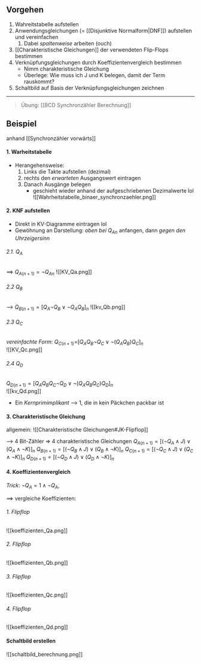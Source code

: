 ## Vorgehen
1. Wahreitstabelle aufstellen
2. Anwendungsgleichungen (= [[Disjunktive Normalform|DNF]]) aufstellen und vereinfachen
	1. Dabei _spaltenweise_ arbeiten (ouch)
3. [[Charakteristische Gleichungen]] der verwendeten Flip-Flops bestimmen
4. Verknüpfungsgleichungen durch Koeffizientenvergleich bestimmen
	- Nimm charakteristische Gleichung
	- Überlege: Wie muss ich J und K belegen, damit der Term rauskommt?
5. Schaltbild auf Basis der Verknüpfungsgleichungen zeichnen

---
> Übung: [[BCD Synchronzähler Berechnung]]
## Beispiel
anhand [[Synchronzähler vorwärts]]
#### 1. Warheitstabelle
- Herangehensweise:
	1. Links die Takte aufstellen (dezimal)
	2. rechts den _erwarteten_ Ausgangswert eintragen
	3. Danach Ausgänge belegen
		- geschieht wieder anhand der aufgeschriebenen Dezimalwerte lol
![[Wahrheitstabelle_binaer_synchronzaehler.png]]

#### 2. KNF aufstellen
- Direkt in KV-Diagramme eintragen lol
- Gewöhnung an Darstellung: _oben bei $Q_{An}$_ anfangen, dann _gegen den Uhrzeigersinn_

###### 2.1. $Q_A$ 
==> $Q_{A(n+1)} = \lnot Q_{An}$ 
![[KV_Qa.png]]


###### 2.2 $Q_B$
--> $Q_{B(n+1)} = [Q_{A}\lnot Q_{B} \lor \lnot Q_{A}Q_{B}]_n$
![[kv_Qb.png]]


###### 2.3 $Q_C$
_vereinfachte Form_: $Q_{C(n+1)} =$$[ Q_{A}Q_{B} \lnot Q_{C} \lor \lnot (Q_{A}Q_{B})Q_{C}]_{n}$  
![[KV_Qc.png]]
###### 2.4 $Q_{D}$ 
$Q_{D(n+1)} =[Q_{A}Q_{B}Q_{C} \lnot Q_{D} \lor \lnot (Q_{A}Q_{B}Q_{C})Q_{D}]_{n}$  
![[kv_Qd.png]]
- Ein _Kernprimimplikant_ --> 1, die in kein Päckchen packbar ist


#### 3. Charakteristische Gleichung
allgemein:
![[Charakteristische Gleichungen#JK-Flipflop]]

--> 4 Bit-Zähler => 4 charakteristische Gleichungen
$Q_{A(n+1)} = [(\lnot Q_{A}\land J) \lor (Q_{A} \land \lnot K)]_n$
$Q_{B(n+1)} = [(\lnot Q_{B}\land J) \lor (Q_{B} \land \lnot K)]_n$
$Q_{C(n+1)} = [(\lnot Q_{C}\land J) \lor (Q_{C} \land \lnot K)]_n$
$Q_{D(n+1)} = [(\lnot Q_{D}\land J) \lor (Q_{D} \land \lnot K)]_n$

#### 4. Koeffizientenvergleich

_Trick_: $\lnot Q_{A} = 1 \land \lnot Q_{A}$,

==> vergleiche Koeffizienten:

###### 1. Flipflop
![[koeffizienten_Qa.png]]

###### 2. Flipflop
![[koeffizienten_Qb.png]]

###### 3. Flipflop
![[koeffizienten_Qc.png]]

###### 4. Flipflop
![[koeffizienten_Qd.png]]

#### Schaltbild erstellen
![[schaltbild_berechnung.png]]
